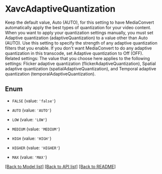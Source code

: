 # XavcAdaptiveQuantization

Keep the default value, Auto (AUTO), for this setting to have MediaConvert automatically apply the best types of quantization for your video content. When you want to apply your quantization settings manually, you must set Adaptive quantization (adaptiveQuantization) to a value other than Auto (AUTO). Use this setting to specify the strength of any adaptive quantization filters that you enable. If you don't want MediaConvert to do any adaptive quantization in this transcode, set Adaptive quantization to Off (OFF). Related settings: The value that you choose here applies to the following settings: Flicker adaptive quantization (flickerAdaptiveQuantization), Spatial adaptive quantization (spatialAdaptiveQuantization), and Temporal adaptive quantization (temporalAdaptiveQuantization).

## Enum

* `FALSE` (value: `'false'`)

* `AUTO` (value: `'AUTO'`)

* `LOW` (value: `'LOW'`)

* `MEDIUM` (value: `'MEDIUM'`)

* `HIGH` (value: `'HIGH'`)

* `HIGHER` (value: `'HIGHER'`)

* `MAX` (value: `'MAX'`)

[[Back to Model list]](../README.md#documentation-for-models) [[Back to API list]](../README.md#documentation-for-api-endpoints) [[Back to README]](../README.md)


